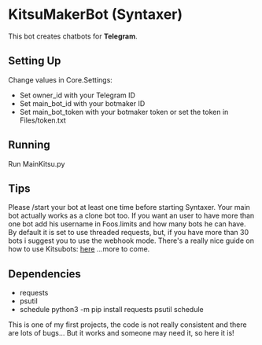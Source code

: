 # KitsuMakerBot (Syntaxer)

This bot creates chatbots for **Telegram**.

## Setting Up
Change values in Core.Settings:
- Set owner_id with your Telegram ID
- Set main_bot_id with your botmaker ID
- Set main_bot_token with your botmaker token or set the token in Files/token.txt

## Running
Run MainKitsu.py

## Tips
Please /start your bot at least one time before starting Syntaxer.
Your main bot actually works as a clone bot too.
If you want an user to have more than one bot add his username in Foos.limits and how many bots he can have.
By default it is set to use threaded requests, but, if you have more than 30 bots i suggest you to use the webhook mode.
There's a really nice guide on how to use Kitsubots: [here](http://telegra.ph/Come-creare-un-KitsuBot-08-20)
...more to come.


## Dependencies
* requests
* psutil
* schedule
python3 -m pip install requests psutil schedule

This is one of my first projects, the code is not really consistent and there are lots of bugs...
But it works and someone may need it, so here it is!